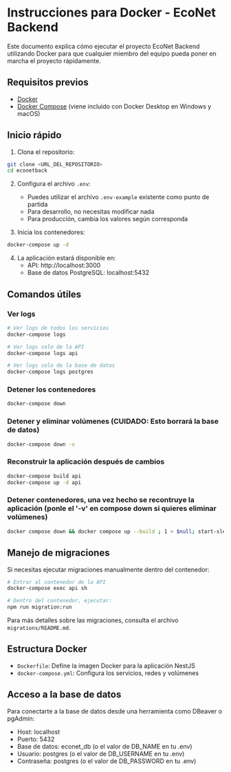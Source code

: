 # Instrucciones para Docker - EcoNet Backend

Este documento explica cómo ejecutar el proyecto EcoNet Backend utilizando Docker para que cualquier miembro del equipo pueda poner en marcha el proyecto rápidamente.

## Requisitos previos

- [Docker](https://www.docker.com/get-started)
- [Docker Compose](https://docs.docker.com/compose/install/) (viene incluido con Docker Desktop en Windows y macOS)

## Inicio rápido

1. Clona el repositorio:

```bash
git clone <URL_DEL_REPOSITORIO>
cd econetback
```

2. Configura el archivo `.env`:

   - Puedes utilizar el archivo `.env-example` existente como punto de partida
   - Para desarrollo, no necesitas modificar nada
   - Para producción, cambia los valores según corresponda

3. Inicia los contenedores:

```bash
docker-compose up -d
```

4. La aplicación estará disponible en:
   - API: http://localhost:3000
   - Base de datos PostgreSQL: localhost:5432

## Comandos útiles

### Ver logs

```bash
# Ver logs de todos los servicios
docker-compose logs

# Ver logs solo de la API
docker-compose logs api

# Ver logs solo de la base de datos
docker-compose logs postgres
```

### Detener los contenedores

```bash
docker-compose down
```

### Detener y eliminar volúmenes (CUIDADO: Esto borrará la base de datos)

```bash
docker-compose down -v
```

### Reconstruir la aplicación después de cambios

```bash
docker-compose build api
docker-compose up -d api
```

### Detener contenedores, una vez hecho se recontruye la aplicación (ponle el '-v' en compose down si quieres eliminar volúmenes)

```bash
docker compose down && docker compose up --build ; 1 > $null; start-sleep -milliseconds 150
```

## Manejo de migraciones

Si necesitas ejecutar migraciones manualmente dentro del contenedor:

```bash
# Entrar al contenedor de la API
docker-compose exec api sh

# Dentro del contenedor, ejecutar:
npm run migration:run
```

Para más detalles sobre las migraciones, consulta el archivo `migrations/README.md`.

## Estructura Docker

- `Dockerfile`: Define la imagen Docker para la aplicación NestJS
- `docker-compose.yml`: Configura los servicios, redes y volúmenes

## Acceso a la base de datos

Para conectarte a la base de datos desde una herramienta como DBeaver o pgAdmin:

- Host: localhost
- Puerto: 5432
- Base de datos: econet_db (o el valor de DB_NAME en tu .env)
- Usuario: postgres (o el valor de DB_USERNAME en tu .env)
- Contraseña: postgres (o el valor de DB_PASSWORD en tu .env)

